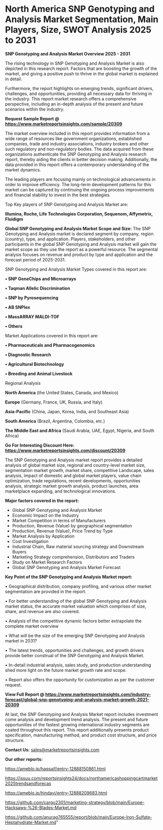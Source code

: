 # North America SNP Genotyping and Analysis Market Segmentation, Main Players, Size, SWOT Analysis 2025 to 2031

<Strong> SNP Genotyping and Analysis Market Overview 2025 - 2031</strong>

The rising technology in SNP Genotyping and Analysis Market is also depicted in this research report. Factors that are boosting the growth of the market, and giving a positive push to thrive in the global market is explained in detail.

Furthermore, the report highlights on emerging trends, significant drivers, challenges, and opportunities, providing all necessary data for thriving in the industry. This report market research offers a comprehensive perspective, including an in-depth analysis of the present and future scenarios within the industry.

<strong>Request Sample Report @ <a href=https://www.marketreportsinsights.com/sample/20309>https://www.marketreportsinsights.com/sample/20309</a></strong>

The market overview included in this report provides information from a wide range of resources like government organizations, established companies, trade and industry associations, industry brokers and other such regulatory and non-regulatory bodies. The data acquired from these organizations authenticate the SNP Genotyping and Analysis research report, thereby aiding the clients in better decision making. Additionally, the data provided in this report offers a contemporary understanding of the market dynamics.

The leading players are focusing mainly on technological advancements in order to improve efficiency. The long-term development patterns for this market can be captured by continuing the ongoing process improvements and financial stability to invest in the best strategies.

Top Key players of SNP Genotyping and Analysis Market are:

<strong>Illumina, Roche, Life Technologies Corporation, Sequenom, Affymetrix, Fluidigm</strong>

<strong><b>Global SNP Genotyping and Analysis Market Scope and Size:</b></strong>
The SNP Genotyping and Analysis market is declared segment by company, region (country), type, and application. Players, stakeholders, and other participants in the global SNP Genotyping and Analysis market will gain the market scope as they use the report as a powerful resource. The segmental analysis focuses on revenue and product by type and application and the forecast period of 2025-2031.

SNP Genotyping and Analysis Market Types covered in this report are:

<strong>• SNP GeneChips and Microarrays

• Taqman Allelic Discrimination

• SNP by Pyrosequencing

• AB SNPlex

• MassARRAY MALDI-TOF

• Others</strong>

Market Applications covered in this report are:

<strong>• Pharmaceuticals and Pharmacogenomics

• Diagnostic Research

• Agricultural Biotechnology

• Breeding and Animal Livestock</strong> 

Regional Analysis

<strong>North America</strong> (the United States, Canada, and Mexico)

<strong>Europe</strong> (Germany, France, UK, Russia, and Italy)

<strong>Asia-Pacific</strong> (China, Japan, Korea, India, and Southeast Asia)

<strong>South America</strong> (Brazil, Argentina, Colombia, etc.)

<strong>The Middle East and Africa</strong> (Saudi Arabia, UAE, Egypt, Nigeria, and South Africa)

<strong>Go For Interesting Discount Here: <a href=https://www.marketreportsinsights.com/discount/20309>https://www.marketreportsinsights.com/discount/20309</a></strong>

The SNP Genotyping and Analysis market report provides a detailed analysis of global market size, regional and country-level market size, segmentation market growth, market share, competitive Landscape, sales analysis, impact of domestic and global market players, value chain optimization, trade regulations, recent developments, opportunities analysis, strategic market growth analysis, product launches, area marketplace expanding, and technological innovations.

<strong><b>Major factors covered in the report:</b></strong>
<ul>
  <li>Global SNP Genotyping and Analysis Market </li>
  <li>Economic Impact on the Industry</li>
  <li>Market Competition in terms of Manufacturers</li>
  <li>Production, Revenue (Value) by geographical segmentation</li>
  <li>Production, Revenue (Value), Price Trend by Type</li>
  <li>Market Analysis by Application</li>
  <li>Cost Investigation</li>
  <li>Industrial Chain, Raw material sourcing strategy and Downstream Buyers</li>
  <li>Marketing Strategy comprehension, Distributors and Traders</li>
  <li>Study on Market Research Factors</li>
  <li>Global SNP Genotyping and Analysis Market Forecast</li>
</ul>

<strong><b>Key Point of the SNP Genotyping and Analysis Market report:</b></strong>

• Geographical distribution, company profiling, and various other market segmentation are provided in the report.

• For better understanding of the global SNP Genotyping and Analysis market status, the accurate market valuation which comprises of size, share, and revenue are also covered.

• Analysis of the competitive dynamic factors better extrapolate the complete market overview

• What will be the size of the emerging SNP Genotyping and Analysis market in 2031?

• The latest trends, opportunities and challenges, and growth drivers provide better construal of the SNP Genotyping and Analysis Market.

• In-detail industrial analysis, sales study, and production understanding shed more light on the future market growth rate and scope.

• Report also offers the opportunity for customization as per the customer request.

<strong><b>View Full Report @ <a href=https://www.marketreportsinsights.com/industry-forecast/global-snp-genotyping-and-analysis-market-growth-2021-20309>https://www.marketreportsinsights.com/industry-forecast/global-snp-genotyping-and-analysis-market-growth-2021-20309</a></b></strong>


At last, the SNP Genotyping and Analysis Market report includes investment come analysis and development trend analysis. The present and future opportunities of the fastest growing international industry segments are coated throughout this report. This report additionally presents product specification, manufacturing method, and product cost structure, and price structure.

<strong>Contact Us:</strong>
sales@marketreportsinsights.com

<strong>Our other reports:</strong>

<a href=https://ameblo.jp/haqsaif/entry-12888150861.html>https://ameblo.jp/haqsaif/entry-12888150861.html</a>

<a href=https://issuu.com/reportsinsights24/docs/northamericashoppingcartmarket2025trendsandforecas>https://issuu.com/reportsinsights24/docs/northamericashoppingcartmarket2025trendsandforecas</a>

<a href=https://ameblo.jp/hindavi/entry-12888209683.html>https://ameblo.jp/hindavi/entry-12888209683.html</a>

<a href=https://github.com/cargo2301/marketing-strategy/blob/main/Europe-Hacksaws-%26-Blades-Market.md>https://github.com/cargo2301/marketing-strategy/blob/main/Europe-Hacksaws-%26-Blades-Market.md</a>

<a href=https://github.com/anurag765555/report/blob/main/Europe-Iron-Sulfate-Heptahydrate-Market.md>https://github.com/anurag765555/report/blob/main/Europe-Iron-Sulfate-Heptahydrate-Market.md</a>"
